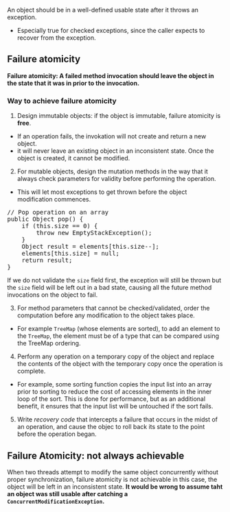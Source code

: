An object should be in a well-defined usable state after it throws an exception.
* Especially true for checked exceptions, since the caller expects to recover from the exception.

## Failure atomicity
**Failure atomicity: A failed method invocation should leave the object in the state that it was in prior to the invocation.**

### Way to achieve failure atomicity
1. Design immutable objects: if the object is immutable, failure atomicity is **free**.
* If an operation fails, the invokation will not create and return a new object.
* it will never leave an existing object in an inconsistent state. Once the object is created, it cannot be modified.

2. For mutable objects, design the mutation methods in the way that it always check parameters for validity before performing the operation.
* This will let most exceptions to get thrown before the object modification commences.
<pre>
// Pop operation on an array
public Object pop() {
    if (this.size == 0) {
        throw new EmptyStackException();
    }
    Object result = elements[this.size--];
    elements[this.size] = null;
    return result;
}
</pre>
If we do not validate the `size` field first, the exception will still be thrown but the `size` field will be left out in a bad state, causing all the future method invocations on the object to fail.

3. For method parameters that cannot be checked/validated, order the computation before any modification to the object takes place.
* For example `TreeMap` (whose elements are sorted), to add an element to the `TreeMap`, the element must be of a type that can be compared using the TreeMap ordering.

4. Perform any operation on a temporary copy of the object and replace the contents of the object with the temporary copy once the operation is complete.
* For example, some sorting function copies the input list into an array prior to sorting to reduce the cost of accessing elements in the inner loop of the sort. This is done for performance, but as an additional benefit, it ensures that the input list will be untouched if the sort fails.

5. Write *recovery code* that intercepts a failure that occurs in the midst of an operation, and cause the objec to roll back its state to the point before the operation began.

## Failure Atomicity: not always achievable
When two threads attempt to modify the same object concurrently without proper synchronization, failure atomicity is not achievable in this case, the object will be left in an inconsistent state.
**It would be wrong to assume taht an object was still usable after catching a `ConcurrentModificationException`.**